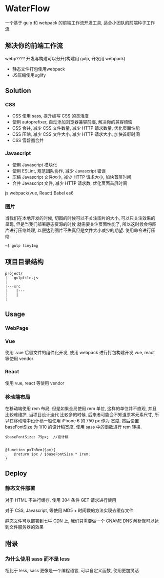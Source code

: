 # WaterFlow 

一个基于 gulp 和 webpack 的前端工作流开发工具, 适合小团队的前端种子工作流.
## 解决你的前端工作流

webp????
开发与构建可以分开(构建用 gulp, 开发用 webpack)

* 静态文件打包使用webpack
* JS压缩使用uglify

## Solution
### CSS
* CSS 使用 sass, 提升编写 CSS 的灵活度
* 使用 autoprefixer, 自动添加浏览器兼容前缀, 解决你的兼容烦恼
* CSS 合并, 减少 CSS 文件数量, 减少 HTTP 请求数量, 优化页面性能
* CSS 压缩, 减少 CSS 文件大小, 减少 HTTP 请求大小, 加快首屏时间
* CSS 雪碧图合并

### Javascript
* 使用 Javascript 模块化
* 使用 ESLint, 规范团队协作, 减少 Javascript 错误
* 压缩 Javascript 文件大小,  减少 HTTP 请求大小, 加快首屏时间
* 合并 Javascript 文件, 减少 HTTP 请求数, 优化页面首屏时间

js  webpack(vue, React)
Babel es6

### 图片
当我们在本地开发的时候, 切图的时候可以不关注图片的大小, 可以只关注效果的呈现, 但是当我们部署静态资源的时候
就需要关注页面性能了, 所以这时候会将图片进行压缩处理, 以便达到图片不失真但是文件大小减少的期望.
使用命令进行压缩: 
```
~$ gulp tinyImg
```

## 项目目录结构
```
project/
|---gulpfile.js
|
|---src
|    |---
|    |
|
```


## Usage
### WebPage


### Vue
使用 .vue 后缀文件的组件化开发, 使用 webpack 进行打包构建开发
vue, react 等使用 vendor

### React
使用 
vue, react 等使用 vendor

### 移动端布局
在移动端使用 rem 布局, 但是如果全局使用 rem 单位, 这样的单位并不直观, 并且比较难维护, 当项目设计迭代
比较多的时候, 后来者可能会不知道原本元素尺寸, 所以在移动端中设计稿一般使用 iPhone 6 的 750 px 作为
宽度, 然后设置 baseFontSize 为 1/10 的设计稿宽度, 使用 sass 中的函数进行 rem 转换.

```
$baseFontSize: 75px;  //设计稿


@function pxToRem($px){
	@return $px / $baseFontSize * 1rem;
}
```

## Deploy
### 静态文件部署

对于 HTML 不进行缓存, 使用 304 条件 GET 请求进行使用

对于 CSS, Javascript, 等使用 MD5 + 时间戳的方法实现去缓存文件

静态文件可以部署到七牛 CDN 上, 我们只需要做一个 CNAME DNS 解析就可以达到文件服务器的效果

## 附录
### 为什么使用 sass 而不是 less
相比于 less, sass 更像是一个编程语言, 可以自定义函数, 使用更加灵活












